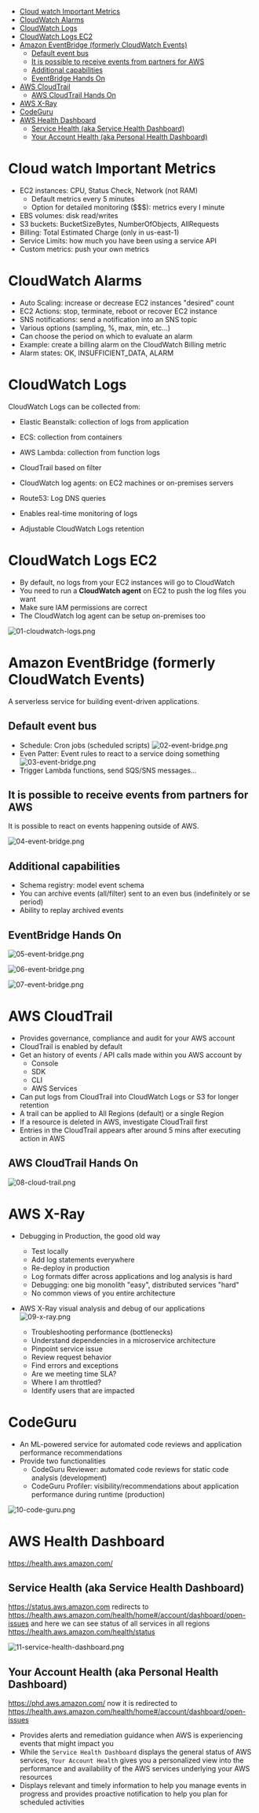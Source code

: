 - [Cloud watch Important Metrics](#cloud-watch-important-metrics)
- [CloudWatch Alarms](#cloudwatch-alarms)
- [CloudWatch Logs](#cloudwatch-logs)
- [CloudWatch Logs EC2](#cloudwatch-logs-ec2)
- [Amazon EventBridge (formerly CloudWatch Events)](#amazon-eventbridge-formerly-cloudwatch-events)
  - [Default event bus](#default-event-bus)
  - [It is possible to receive events from partners for AWS](#it-is-possible-to-receive-events-from-partners-for-aws)
  - [Additional capabilities](#additional-capabilities)
  - [EventBridge Hands On](#eventbridge-hands-on)
- [AWS CloudTrail](#aws-cloudtrail)
  - [AWS CloudTrail Hands On](#aws-cloudtrail-hands-on)
- [AWS X-Ray](#aws-x-ray)
- [CodeGuru](#codeguru)
- [AWS Health Dashboard](#aws-health-dashboard)
  - [Service Health (aka Service Health Dashboard)](#service-health-aka-service-health-dashboard)
  - [Your Account Health (aka Personal Health Dashboard)](#your-account-health-aka-personal-health-dashboard)
# Cloud watch Important Metrics

* EC2 instances: CPU, Status Check, Network (not RAM)
  * Default metrics every 5 minutes
  * Option for detailed monitoring ($$$): metrics every I minute
* EBS volumes: disk read/writes
* S3 buckets: BucketSizeBytes, NumberOfObjects, AllRequests
* Billing: Total Estimated Charge (only in us-east-1)
* Service Limits: how much you have been using a service API
* Custom metrics: push your own metrics

# CloudWatch Alarms

* Auto Scaling: increase or decrease EC2 instances "desired" count
* EC2 Actions: stop, terminate, reboot or recover EC2 instance
* SNS notifications: send a notification into an SNS topic
* Various options (sampling, %, max, min, etc...)
* Can choose the period on which to evaluate an alarm
* Example: create a billing alarm on the CloudWatch Billing metric
* Alarm states: OK, INSUFFICIENT_DATA, ALARM

# CloudWatch Logs

CloudWatch Logs can be collected from:
* Elastic Beanstalk: collection of logs from application
* ECS: collection from containers
* AWS Lambda: collection from function logs
* CloudTrail based on filter
* CloudWatch log agents: on EC2 machines or on-premises servers
* Route53: Log DNS queries

* Enables real-time monitoring of logs
* Adjustable CloudWatch Logs retention

# CloudWatch Logs EC2

* By default, no logs from your EC2 instances will go to CloudWatch
* You need to run a **CloudWatch agent** on EC2 to push the log files you want
* Make sure IAM permissions are correct
* The CloudWatch log agent can be setup on-premises too

![01-cloudwatch-logs.png](./images/01-cloudwatch-logs.png)

# Amazon EventBridge (formerly CloudWatch Events)

A serverless service for building event-driven applications.

## Default event bus
* Schedule: Cron jobs (scheduled scripts)
  ![02-event-bridge.png](./images/02-event-bridge.png)
* Even Patter: Event rules to react to a service doing something
  ![03-event-bridge.png](./images/03-event-bridge.png)
* Trigger Lambda functions, send SQS/SNS messages...

## It is possible to receive events from partners for AWS

It is possible to react on events happening outside of AWS.

![04-event-bridge.png](./images/04-event-bridge.png)

## Additional capabilities

* Schema registry: model event schema
* You can archive events (all/filter) sent to an even bus (indefinitely or se period)
* Ability to replay archived events

## EventBridge Hands On

![05-event-bridge.png](./images/05-event-bridge.png)

![06-event-bridge.png](./images/06-event-bridge.png)

![07-event-bridge.png](./images/07-event-bridge.png)

# AWS CloudTrail

* Provides governance, compliance and audit for your AWS account
* CloudTrail is enabled by default
* Get an history of events / API calls made within you AWS account by
  * Console
  * SDK
  * CLI
  * AWS Services
* Can put logs from CloudTrail into CloudWatch Logs or S3 for longer retention
* A trail can be applied to All Regions (default) or a single Region
* If a resource is deleted in AWS, investigate CloudTrail first
* Entries in the CloudTrail appears after around 5 mins after executing action in AWS

## AWS CloudTrail Hands On

![08-cloud-trail.png](./images/08-cloud-trail.png)

# AWS X-Ray

* Debugging in Production, the good old way
  * Test locally
  * Add log statements everywhere
  * Re-deploy in production
  * Log formats differ across applications and log analysis is hard
  * Debugging: one big monolith "easy", distributed services "hard"
  * No common views of you entire architecture

* AWS X-Ray visual analysis and debug of our applications
  ![09-x-ray.png](./images/09-x-ray.png)
  * Troubleshooting performance (bottlenecks)
  * Understand dependencies in a microservice architecture
  * Pinpoint service issue
  * Review request behavior
  * Find errors and exceptions
  * Are we meeting time SLA?
  * Where I am throttled?
  * Identify users that are impacted

# CodeGuru

* An ML-powered service for automated code reviews and application performance recommendations
* Provide two functionalities
  * CodeGuru Reviewer: automated code reviews for static code analysis (development)
  * CodeGuru Profiler: visibility/recommendations about application performance during runtime (production)

![10-code-guru.png](./images/10-code-guru.png)

# AWS Health Dashboard

https://health.aws.amazon.com/

## Service Health (aka Service Health Dashboard)

https://status.aws.amazon.com redirects to https://health.aws.amazon.com/health/home#/account/dashboard/open-issues and here we can see status of all services in all regions https://health.aws.amazon.com/health/status

![11-service-health-dashboard.png](./images/11-service-health-dashboard.png)


## Your Account Health (aka Personal Health Dashboard)

https://phd.aws.amazon.com/ now it is redirected to https://health.aws.amazon.com/health/home#/account/dashboard/open-issues

* Provides alerts and remediation guidance when AWS is experiencing events that might impact you
* While the `Service Health Dashboard` displays the general status of AWS services, `Your Account Health` gives you a personalized view into the performance and availability of the AWS services underlying your AWS resources
* Displays relevant and timely information to help you manage events in progress and provides proactive notification to help you plan for scheduled activities
